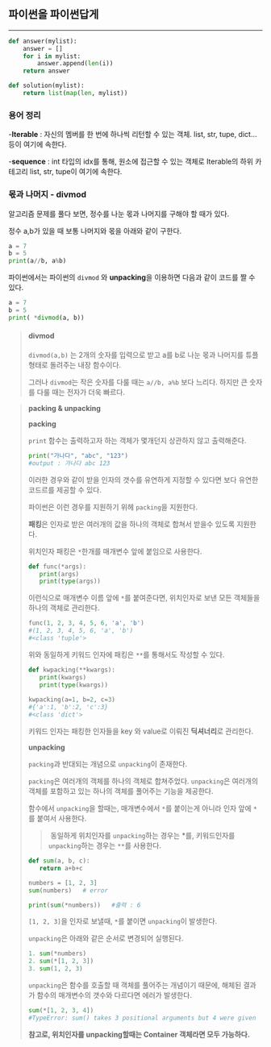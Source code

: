 ## 파이썬을 파이썬답게

---

```python
def answer(mylist):
    answer = []
    for i in mylist:
        answer.append(len(i))
    return answer
```

```python
def solution(mylist):
    return list(map(len, mylist))
```



### 용어 정리

-**Iterable** : 자신의 멤버를 한 번에 하나씩 리턴할 수 있는 객체. list, str, tupe, dict...등이 여기에 속한다.

-**sequence** : int 타입의 idx를 통해, 원소에 접근할 수 있는 객체로 Iterable의 하위 카테고리
list, str, tupe이 여기에 속한다.

### 몫과 나머지 - divmod

알고리즘 문제를 풀다 보면, 정수를 나눈 몫과 나머지를 구해야 할 때가 있다.

정수 a,b가 있을 때 보통 나머지와 몫을 아래와 같이 구한다.

```python
a = 7
b = 5
print(a//b, a%b)
```

파이썬에서는 파이썬의 `divmod` 와 **unpacking**을 이용하면 다음과 같이 코드를 짤 수 있다.

```python
a = 7
b = 5
print( *divmod(a, b))
```

>#### **divmod**
>
>`divmod(a,b)` 는 2개의 숫자를 입력으로 받고 a를 b로 나눈 몫과 나머지를 튜플 형태로 돌려주는 내장 함수이다.
>
>그러나 `divmod`는 작은 숫자를 다룰 때는 `a//b, a%b` 보다 느리다. 하지만 큰 숫자를 다룰 때는 전자가 더욱 빠르다.

>**packing & unpacking**
>
>**packing**
>
>`print` 함수는 출력하고자 하는 객체가 몇개던지 상관하지 않고 출력해준다.
>
>```python
>print("가나다", "abc", "123")
>#output : 가나다 abc 123
>```
>
>이러한 경우와 같이 받을 인자의 갯수를 유연하게 지정할 수 있다면 보다 유연한 코드르를 제공할 수 있다.
>
>파이썬은 이런 경우를 지원하기 위헤 `packing`을 지원한다.
>
>**패킹**은 인자로 받은 여러개의 값을 하나의 객체로 합쳐서 받을수 있도록 지원한다.
>
>위치인자 패킹은 `*`한개를 매개변수 앞에 붙임으로 사용한다.
>
>```python
>def func(*args):
>    print(args)
>    print(type(args))
>```
>
>이런식으로 매개변수 이름 앞에 `*`를 붙여준다면, 위치인자로 보낸 모든 객체들을 하나의 객체로 관리한다.
>
>```python
>func(1, 2, 3, 4, 5, 6, 'a', 'b')
>#(1, 2, 3, 4, 5, 6, 'a', 'b')
>#<class 'tuple'>
>```
>
>위와 동일하게 키워드 인자에 패킹은 `**`를 통해서도 작성할 수 있다.
>
>```python
>def kwpacking(**kwargs):
>    print(kwargs)
>    print(type(kwargs))
>    
>kwpacking(a=1, b=2, c=3)
>#{'a':1, 'b':2, 'c':3}
>#<class 'dict'>
>```
>
>키워드 인자는 패킹한 인자들을 key 와 value로 이뤄진 **딕셔너리**로 관리한다.
>
>
>
>**unpacking**
>
>`packing`과 반대되는 개념으로 `unpacking`이 존재한다.
>
>`packing`은 여러개의 객체를 하나의 객체로 합쳐주었다. `unpacking`은 여러개의 객체를 포함하고 있는 하나의 객체를 풀어주는 기능을 제공한다.
>
>함수에서 `unpacking`을 할때는, 매개변수에서 `*`를 붙이는게 아니라 인자 앞에 `*`를 붙여서 사용한다.
>
>> ​	동일하게 위치인자를 `unpacking`하는 경우는 *를, 키워드인자를 `unpacking`하는 경우는 `**`를 사용한다.
>
>```python
>def sum(a, b, c):
>    return a+b+c
>
>numbers = [1, 2, 3]
>sum(numbers)	# error
>
>print(sum(*numbers))	#출력 : 6
>```
>
>`[1, 2, 3]`을 인자로 보낼때, `*`를 붙이면 `unpacking`이 발생한다.
>
>`unpacking`은 아래와 같은 순서로 변경되어 실행된다.
>
>```python
>1. sum(*numbers)
>2. sum(*[1, 2, 3])
>3. sum(1, 2, 3)
>```
>
>`unpacking`은 함수를 호출할 때 객체를 풀어주는 개념이기 때문에, 해체된 결과가 함수의 매개변수의 갯수와 다르다면 에러가 발생한다.
>
>```python
>sum(*[1, 2, 3, 4])
>#TypeError: sum() takes 3 positional arguments but 4 were given
>```
>
>**참고로, 위치인자를 unpacking할때는 Container 객체라면 모두 가능하다.**
>
>





